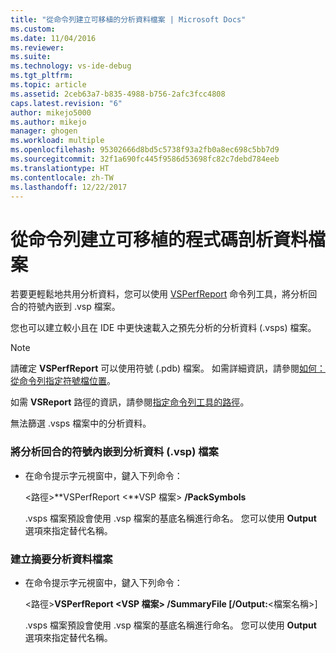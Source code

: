```yaml
---
title: "從命令列建立可移植的分析資料檔案 | Microsoft Docs"
ms.custom: 
ms.date: 11/04/2016
ms.reviewer: 
ms.suite: 
ms.technology: vs-ide-debug
ms.tgt_pltfrm: 
ms.topic: article
ms.assetid: 2ceb63a7-b835-4988-b756-2afc3fcc4808
caps.latest.revision: "6"
author: mikejo5000
ms.author: mikejo
manager: ghogen
ms.workload: multiple
ms.openlocfilehash: 95302666d8bd5c5738f93a2fb0a8ec698c5bb7d9
ms.sourcegitcommit: 32f1a690fc445f9586d53698fc82c7debd784eeb
ms.translationtype: HT
ms.contentlocale: zh-TW
ms.lasthandoff: 12/22/2017
---
```

# <a name="creating-portable-profiling-data-files-from-the-command-line"></a>從命令列建立可移植的程式碼剖析資料檔案
若要更輕鬆地共用分析資料，您可以使用 [VSPerfReport](../profiling/vsperfreport.md) 命令列工具，將分析回合的符號內嵌到 .vsp 檔案。  
  
 您也可以建立較小且在 IDE 中更快速載入之預先分析的分析資料 (.vsps) 檔案。  
  
> [!NOTE]
>  請確定 **VSPerfReport** 可以使用符號 (.pdb) 檔案。 如需詳細資訊，請參閱[如何：從命令列指定符號檔位置](../profiling/how-to-specify-symbol-file-locations-from-the-command-line.md)。  
>   
>  如需 **VSReport** 路徑的資訊，請參閱[指定命令列工具的路徑](../profiling/specifying-the-path-to-profiling-tools-command-line-tools.md)。  
>   
>  無法篩選 .vsps 檔案中的分析資料。  
  
### <a name="to-embed-the-symbols-for-a-profiling-run-into-a-profiling-data-vsp-file"></a>將分析回合的符號內嵌到分析資料 (.vsp) 檔案  
  
-   在命令提示字元視窗中，鍵入下列命令：  
  
     \<路徑>**VSPerfReport \<**VSP 檔案> **/PackSymbols**  
  
     .vsps 檔案預設會使用 .vsp 檔案的基底名稱進行命名。 您可以使用 **Output** 選項來指定替代名稱。  
  
### <a name="to-create-a-summary-profiling-data-file"></a>建立摘要分析資料檔案  
  
-   在命令提示字元視窗中，鍵入下列命令：  
  
     \<路徑>**VSPerfReport \<**VSP 檔案> **/SummaryFile** [**/Output:**\<檔案名稱>]  
  
     .vsps 檔案預設會使用 .vsp 檔案的基底名稱進行命名。 您可以使用 **Output** 選項來指定替代名稱。